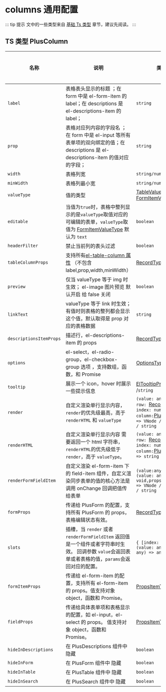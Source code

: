 # columns 通用配置

::: tip 提示
文中的一些类型来自 <a href="/components/type.html" style="text-decoration: underline;">基础 Ts 类型</a> 章节，建议先阅读。
:::

## TS 类型 PlusColumn

| 名称                    | 说明                                                                                                                                                              | 类型                                                                                                                                                                                          | 默认值  | 是否必须 |
| ----------------------- | ----------------------------------------------------------------------------------------------------------------------------------------------------------------- | --------------------------------------------------------------------------------------------------------------------------------------------------------------------------------------------- | ------- | -------- |
| `label`                 | 表格表头显示的标题 ；在 form 中是 el-form-item 的 label；在 descriptions 是 el-descriptions-item 的 label；                                                       | `string`                                                                                                                                                                                      |         | 是       |
| `prop`                  | 表格对应列内容的字段名 ；在 form 中是 el-input 等所有表单项的双向绑定的值；在 descriptions 是 el-descriptions-item 的值对应的字段；                               | `string`                                                                                                                                                                                      |         | 是       |
| `width`                 | 表格列宽                                                                                                                                                          | `string/number`                                                                                                                                                                               |         | 否       |
| `minWidth`              | 表格列最小宽                                                                                                                                                      | `string/number`                                                                                                                                                                               |         | 否       |
| `valueType`             | 值的类型                                                                                                                                                          | [TableValueType](/components/type.html#tablevaluetype) / [FormItemValueType](/components/type.html#formitemvaluetype)                                                                         |         | 否       |
| `editable`              | 当值为`true`时，表格中整列显示的是`valueType`取值对应的可编辑的表单，`valueType`取值为 [FormItemValueType](/components/type.html#formitemvaluetype) 默认为 `text` | `boolean`                                                                                                                                                                                     | `false` | 否       |
| `headerFilter`          | 禁止当前列的表头过滤                                                                                                                                              | `boolean`                                                                                                                                                                                     | `false` | 否       |
| `tableColumnProps`      | 支持所有[el-table-column 属性](https://element-plus.org/zh-CN/component/table.html#table-column-%E5%B1%9E%E6%80%A7) （不包含 label,prop,width,minWidth）          | [RecordType](/components/type.html#recordtype)                                                                                                                                                | `true`  | 否       |
| `preview`               | 仅当 valueType 等于 img 时生效； el-image 图片预览 默认开启 给 false 关闭                                                                                         | `boolean`                                                                                                                                                                                     |         | 否       |
| `linkText`              | valueType 等于 link 时生效；有值时则表格的整列都会显示这个值，默认取得是 prop 对应的表格数据                                                                      | `string`                                                                                                                                                                                      |         | 否       |
| `descriptionsItemProps` | 描述行，el-descriptions-item 的 props                                                                                                                             | [RecordType](/components/type.html#recordtype)                                                                                                                                                |         | 否       |
| `options`               | el-select，el-radio-group，el-checkbox-group 选项 ，支持数组，函数，和 Promise                                                                                    | [OptionsType](/components/type.html#optionstype)                                                                                                                                              |         | 否       |
| `tooltip`               | 展示一个 icon，hover 时展示一些提示信息                                                                                                                           | [ElTooltipProps](https://element-plus.org/zh-CN/component/tooltip.html#attributes) /`string`                                                                                                  |         | 否       |
| `render`                | 自定义渲染单行显示内容，`render`的优先级最高，高于`renderHTML` 和 `valueType`                                                                                     | `(value: any, data:{ row: `[RecordType](/components/type.html#recordtype)`; index: number; column:`[PlusColumn](/components/config.html#ts-类型-pluscolumn)`}) => VNode / Component / string` |         | 否       |
| `renderHTML`            | 自定义渲染单行显示内容 需要返回一个 html 字符串，`renderHTML`的优先级低于`render`，高于 `valueType`。                                                             | `(value: any, data:{ row: `[RecordType](/components/type.html#recordtype)`; index: number; column:`[PlusColumn](/components/config.html#ts-类型-pluscolumn)`}) => string`                     |         | 否       |
| `renderFormFieldItem`   | 自定义渲染 el-form-item 下的 field-item 组件，自定义渲染同步表单的值的核心方法是调用 onChange 回调把值传给表单                                                    | `(value:any,onChange: (value: any) => void,props: any, ) => VNode / Component / string`                                                                                                       |         | 否       |
| `formProps`             | 传递给 PlusForm 的配置，支持所有 PlusForm 的 props，表格编辑状态有效。                                                                                            | [RecordType](/components/type.html#recordtype)                                                                                                                                                |         | 否       |
| `slots`                 | 插槽，当 `render` 或者 `renderFormFieldItem` 返回值是一个组件或者字符串时生效。 回调参数 `value`会返回表单或者表格的值，`params`会返回对应的配置。                | `{ [index: string]: (value: any, params: any) => any }`                                                                                                                                        |         | 否       |
| `formItemProps`         | 传递给 el-form-item 的配置，支持所有 el-form-item 的 props。值支持对象 object，函数和 Promise。                                                                   | [PropsItemType](/components/type.html#propsitemtype)                                                                                                                                          |         | 否       |
| `fieldProps`            | 传递给具体表单项和表格显示的配置，如 el-input，el-select 的 props。 值支持对象 object，函数和 Promise。                                                           | [PropsItemType](/components/type.html#propsitemtype)                                                                                                                                          |         | 否       |
| `hideInDescriptions`    | 在 PlusDescriptions 组件中 隐藏                                                                                                                                   | `boolean`                                                                                                                                                                                     | `false` | 否       |
| `hideInForm`            | 在 PlusForm 组件中 隐藏                                                                                                                                           | `boolean`                                                                                                                                                                                     | `false` | 否       |
| `hideInTable`           | 在 PlusTable 组件中 隐藏                                                                                                                                          | `boolean`                                                                                                                                                                                     | `false` | 否       |
| `hideInSearch`          | 在 PlusSearch 组件中 隐藏                                                                                                                                         | `boolean`                                                                                                                                                                                     | `false` | 否       |
